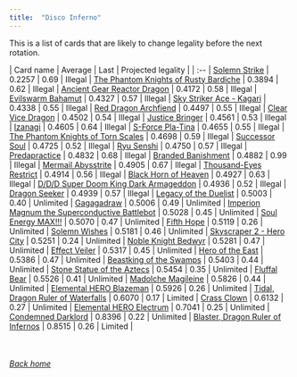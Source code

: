 ```yaml
---
title:  "Disco Inferno"
---
```


This is a list of cards that are likely to change legality before the next rotation.

| Card name | Average | Last | Projected legality |
| :-- |
[Solemn Strike](https://db.ygoprodeck.com/card/?search=Solemn%20Strike) | 0.2257 | 0.69 | Illegal |
[The Phantom Knights of Rusty Bardiche](https://db.ygoprodeck.com/card/?search=The%20Phantom%20Knights%20of%20Rusty%20Bardiche) | 0.3894 | 0.62 | Illegal |
[Ancient Gear Reactor Dragon](https://db.ygoprodeck.com/card/?search=Ancient%20Gear%20Reactor%20Dragon) | 0.4172 | 0.58 | Illegal |
[Evilswarm Bahamut](https://db.ygoprodeck.com/card/?search=Evilswarm%20Bahamut) | 0.4327 | 0.57 | Illegal |
[Sky Striker Ace - Kagari](https://db.ygoprodeck.com/card/?search=Sky%20Striker%20Ace%20-%20Kagari) | 0.4338 | 0.55 | Illegal |
[Red Dragon Archfiend](https://db.ygoprodeck.com/card/?search=Red%20Dragon%20Archfiend) | 0.4497 | 0.55 | Illegal |
[Clear Vice Dragon](https://db.ygoprodeck.com/card/?search=Clear%20Vice%20Dragon) | 0.4502 | 0.54 | Illegal |
[Justice Bringer](https://db.ygoprodeck.com/card/?search=Justice%20Bringer) | 0.4561 | 0.53 | Illegal |
[Izanagi](https://db.ygoprodeck.com/card/?search=Izanagi) | 0.4605 | 0.64 | Illegal |
[S-Force Pla-Tina](https://db.ygoprodeck.com/card/?search=S-Force%20Pla-Tina) | 0.4655 | 0.55 | Illegal |
[The Phantom Knights of Torn Scales](https://db.ygoprodeck.com/card/?search=The%20Phantom%20Knights%20of%20Torn%20Scales) | 0.4698 | 0.59 | Illegal |
[Successor Soul](https://db.ygoprodeck.com/card/?search=Successor%20Soul) | 0.4725 | 0.52 | Illegal |
[Ryu Senshi](https://db.ygoprodeck.com/card/?search=Ryu%20Senshi) | 0.4750 | 0.57 | Illegal |
[Predapractice](https://db.ygoprodeck.com/card/?search=Predapractice) | 0.4832 | 0.68 | Illegal |
[Branded Banishment](https://db.ygoprodeck.com/card/?search=Branded%20Banishment) | 0.4882 | 0.99 | Illegal |
[Mermail Abysstrite](https://db.ygoprodeck.com/card/?search=Mermail%20Abysstrite) | 0.4905 | 0.67 | Illegal |
[Thousand-Eyes Restrict](https://db.ygoprodeck.com/card/?search=Thousand-Eyes%20Restrict) | 0.4914 | 0.56 | Illegal |
[Black Horn of Heaven](https://db.ygoprodeck.com/card/?search=Black%20Horn%20of%20Heaven) | 0.4927 | 0.63 | Illegal |
[D/D/D Super Doom King Dark Armageddon](https://db.ygoprodeck.com/card/?search=D/D/D%20Super%20Doom%20King%20Dark%20Armageddon) | 0.4936 | 0.52 | Illegal |
[Dragon Seeker](https://db.ygoprodeck.com/card/?search=Dragon%20Seeker) | 0.4939 | 0.57 | Illegal |
[Legacy of the Duelist](https://db.ygoprodeck.com/card/?search=Legacy%20of%20the%20Duelist) | 0.5003 | 0.40 | Unlimited |
[Gagagadraw](https://db.ygoprodeck.com/card/?search=Gagagadraw) | 0.5006 | 0.49 | Unlimited |
[Imperion Magnum the Superconductive Battlebot](https://db.ygoprodeck.com/card/?search=Imperion%20Magnum%20the%20Superconductive%20Battlebot) | 0.5028 | 0.45 | Unlimited |
[Soul Energy MAX!!!](https://db.ygoprodeck.com/card/?search=Soul%20Energy%20MAX!!!) | 0.5070 | 0.47 | Unlimited |
[Fifth Hope](https://db.ygoprodeck.com/card/?search=Fifth%20Hope) | 0.5119 | 0.26 | Unlimited |
[Solemn Wishes](https://db.ygoprodeck.com/card/?search=Solemn%20Wishes) | 0.5181 | 0.46 | Unlimited |
[Skyscraper 2 - Hero City](https://db.ygoprodeck.com/card/?search=Skyscraper%202%20-%20Hero%20City) | 0.5251 | 0.24 | Unlimited |
[Noble Knight Bedwyr](https://db.ygoprodeck.com/card/?search=Noble%20Knight%20Bedwyr) | 0.5281 | 0.47 | Unlimited |
[Effect Veiler](https://db.ygoprodeck.com/card/?search=Effect%20Veiler) | 0.5317 | 0.45 | Unlimited |
[Hero of the East](https://db.ygoprodeck.com/card/?search=Hero%20of%20the%20East) | 0.5386 | 0.47 | Unlimited |
[Beastking of the Swamps](https://db.ygoprodeck.com/card/?search=Beastking%20of%20the%20Swamps) | 0.5403 | 0.44 | Unlimited |
[Stone Statue of the Aztecs](https://db.ygoprodeck.com/card/?search=Stone%20Statue%20of%20the%20Aztecs) | 0.5454 | 0.35 | Unlimited |
[Fluffal Bear](https://db.ygoprodeck.com/card/?search=Fluffal%20Bear) | 0.5526 | 0.41 | Unlimited |
[Madolche Magileine](https://db.ygoprodeck.com/card/?search=Madolche%20Magileine) | 0.5826 | 0.44 | Unlimited |
[Elemental HERO Blazeman](https://db.ygoprodeck.com/card/?search=Elemental%20HERO%20Blazeman) | 0.5926 | 0.26 | Unlimited |
[Tidal, Dragon Ruler of Waterfalls](https://db.ygoprodeck.com/card/?search=Tidal,%20Dragon%20Ruler%20of%20Waterfalls) | 0.6070 | 0.17 | Limited |
[Crass Clown](https://db.ygoprodeck.com/card/?search=Crass%20Clown) | 0.6132 | 0.27 | Unlimited |
[Elemental HERO Electrum](https://db.ygoprodeck.com/card/?search=Elemental%20HERO%20Electrum) | 0.7041 | 0.25 | Unlimited |
[Condemned Darklord](https://db.ygoprodeck.com/card/?search=Condemned%20Darklord) | 0.8396 | 0.22 | Unlimited |
[Blaster, Dragon Ruler of Infernos](https://db.ygoprodeck.com/card/?search=Blaster,%20Dragon%20Ruler%20of%20Infernos) | 0.8515 | 0.26 | Limited |

<br>

###### [Back home](index)